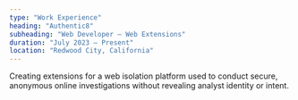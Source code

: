 ```yaml
---
type: "Work Experience"
heading: "Authentic8"
subheading: "Web Developer – Web Extensions"
duration: "July 2023 – Present"
location: "Redwood City, California"
---
```


Creating extensions for a web isolation platform used to conduct secure, anonymous online investigations without revealing analyst identity or intent.

